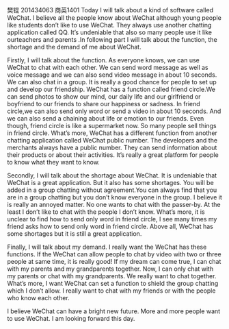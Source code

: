 樊锟 201434063 商英1401
 Today I will talk about a kind of software called WeChat. I believe all the people know about WeChat although young people like students don’t like to use WeChat. They always use another chatting application called QQ. It’s undeniable that also so many people use it like ourteachers and parents .In following part I will talk about the function, the shortage and the demand of me about WeChat.
 
 
Firstly, I will talk about the function. As everyone knows, we can use WeChat to chat with each other. We can send word message as well as voice message and we can also send video message in about 10 seconds. We can also chat in a group. It is really a good chance for people to set up and develop our friendship. WeChat has a function called friend circle.We can send photos to show our mind, our daily life and our girlfriend or boyfriend to our friends to share our happiness or sadness. In friend circle,we can also send only word or send a video in about 10 seconds. And we can also send a chaining about life or emotion to our friends. Even though, friend circle is like a supermarket now. So many people sell things in friend circle. What’s more, WeChat has a different function from another chatting application called WeChat public number. The developers and the merchants always have a public number. They can send information about their products or about their activities. It’s really a great platform for people to know what they want to know.


Secondly, I will talk about the shortage about WeChat. It is undeniable that WeChat is a great application. But it also has some shortages. You will be added in a group chatting without agreement.You can always find that you are in a group chatting but you don’t know everyone in the group. I believe it is really an annoyed matter. No one wants to chat with the passer-by. At the least I don’t like to chat with the people I don’t know. What’s more, it is unclear to find how to send only word in friend circle, I see many times my friend asks how to send only word in friend circle. Above all, WeChat has some shortages but it is still a great application.

Finally, I will talk about my demand. I really want the WeChat has these functions. If the WeChat can allow people to chat by video with two or three people at same time, it is really good! If my dream can come true, I can chat with my parents and my grandparents together. Now, I can only chat with my parents or chat with my grandparents. We really want to chat together. What’s more, I want WeChat can set a function to shield the group chatting which I don’t allow. I really want to chat with my friends or with the people who know each other.

I believe WeChat can have a bright new future. More and more people want to use WeChat. I am looking forward this day.
